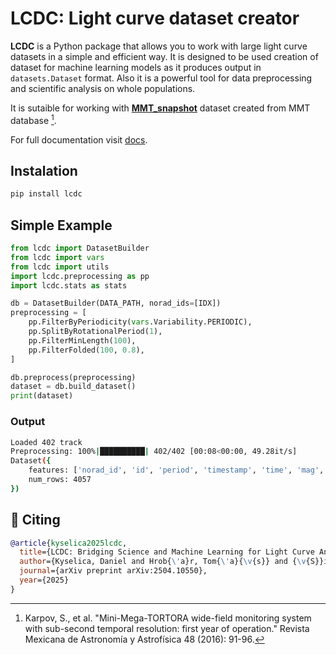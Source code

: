 # LCDC: Light curve dataset creator

**LCDC** is a Python package that allows you to work with large light curve datasets in a simple and efficient way. It is designed to be used creation of dataset for machine learning models as it produces output in `datasets.Dataset` format. Also it is a powerful tool for data preprocessing and scientific analysis on whole populations.

It is sutaible for working with [**MMT_snapshot**](https://huggingface.co/datasets/kyselica/MMT_snapshot/) dataset created from MMT database [^1].

For full documentation visit [docs](https://lcdc-develop.github.io/lcdc/).

<!-- For full documentation visit [mkdocs.org](https://www.mkdocs.org). -->

## Instalation

```bash
pip install lcdc
```

## Simple Example

```python
from lcdc import DatasetBuilder
from lcdc import vars
from lcdc import utils
import lcdc.preprocessing as pp
import lcdc.stats as stats

db = DatasetBuilder(DATA_PATH, norad_ids=[IDX])
preprocessing = [
    pp.FilterByPeriodicity(vars.Variability.PERIODIC),
    pp.SplitByRotationalPeriod(1), 
    pp.FilterMinLength(100),
    pp.FilterFolded(100, 0.8), 
]

db.preprocess(preprocessing)
dataset = db.build_dataset()
print(dataset)
```

### Output

```bash
Loaded 402 track
Preprocessing: 100%|██████████| 402/402 [00:08<00:00, 49.28it/s]
Dataset({
    features: ['norad_id', 'id', 'period', 'timestamp', 'time', 'mag', 'phase', 'distance', 'filter', 'name', 'variability', 'label', 'range'],
    num_rows: 4057
})
```

## 📝 Citing

```bibtex
@article{kyselica2025lcdc,
  title={LCDC: Bridging Science and Machine Learning for Light Curve Analysis},
  author={Kyselica, Daniel and Hrob{\'a}r, Tom{\'a}{\v{s}} and {\v{S}}ilha, Ji{\v{r}}{\'\i} and {\v{D}}urikovi{\v{c}}, Roman and {\v{S}}uppa, Marek},
  journal={arXiv preprint arXiv:2504.10550},
  year={2025}
}
```


[^1]: Karpov, S., et al. "Mini-Mega-TORTORA wide-field monitoring system with sub-second temporal resolution: first year of operation." Revista Mexicana de Astronomía y Astrofísica 48 (2016): 91-96.


